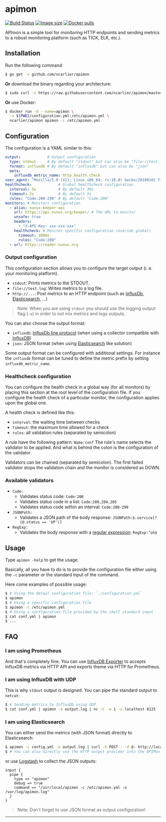 # apimon

[![Build Status](https://travis-ci.org/ncarlier/apimon.svg?branch=master)](https://travis-ci.org/ncarlier/apimon)
[![Image size](https://images.microbadger.com/badges/image/ncarlier/apimon.svg)](https://microbadger.com/images/ncarlier/apimon)
[![Docker pulls](https://img.shields.io/docker/pulls/ncarlier/apimon.svg)](https://hub.docker.com/r/ncarlier/apimon/)

APImon is a simple tool for monitoring HTTP endpoints and sending metrics to a
robust monitoring platform (such as TICK, ELK, etc.).

## Installation

Run the following command:

```bash
$ go get -v github.com/ncarlier/apimon
```

**Or** download the binary regarding your architecture:

```bash
$ sudo curl -s https://raw.githubusercontent.com/ncarlier/apimon/master/install.sh | bash
```

**Or** use Docker:

```bash
$ docker run -d --name=apimon \
  -v ${PWD}/configuration.yml:/etc/apimon.yml \
  ncarlier/apimon apimon -c /etc/apimon.yml
```

## Configuration

The configuration is a YAML similar to this:

```yaml
output:            # Output configuration
  type: stdout     # By default "stdout" but can also be "file://test.log" or "http://localhost:8086/write?db=test"
  format: influxdb # By default "influxdb" but can also be "json"
  meta:
    influxdb_metric_name: http_health_check
user_agent: "Mozilla/5.0 (X11; Linux x86_64; rv:10.0) Gecko/20100101 Firefox/10.0"
healthcheck:            # Global healthcheck configuration
  interval: 5s          # By default 30s
  timeout: 2s           # By default 5s
  rules: "Code:200-299" # By default "Code:200"
monitors: # Monitors configuration
  - alias: nunux-keeper-api
    url: https://api.nunux.org/keeper/ # The URL to monitor
    unsafe: true
    headers:
      - "X-API-Key: xxx-xxx-xxx"
    healthcheck: # Monitor specific configuration (overide global)
      timeout: 100ms
      rules: "Code:200"
  - url: https://reader.nunux.org
```

### Output configuration

This configuration section allows you to configure the target output
(i. e. your monitoring platform).

- `stdout`: Prints metrics to the STDOUT.
- `file://test.log`: Writes metrics to a log file.
- `http://...`: Post metrics to an HTTP endpoint (such as [InfluxDb][influxdb],
  [Elasticsearch][elasticsearch], ...)

> Note: When you are using `stdout` you should use the logging output flag
> (`-o`) in order to not mix metrics and logs outputs.

You can also choose the output format:

- `influxdb`: [InfluxDb line protocol][influxdb-line-protocol] (when using a
  collector compatible with [InfluxDB][influxdb])
- `json`: JSON format (when using [Elasticsearch][elasticsearch] like solution)

Some output format can be configured with additional settings.
For instance the `influxdb` format can be tuned to define the metric prefix by
setting `influxdb_metric_name`.

### Healthcheck configuration

You can configure the health check in a global way (for all monitors) by placing
this section at the root level of the configuration file.
If you configure the health check of a particular monitor, the configuration
applies upon the global one.

A health check is defined like this:

- `interval`: the waiting time between checks
- `timeout`: the maximum time allowed for a check
- `rules`: all validation rules (separated by semicolon)

A rule have the following pattern: `Name:conf`
The rule's name selects the validator to be applied.
And what is behind the colon is the configuration of the validator.

Validators can be chained (separated by semicolon).
The first failed validator stops the validation chain and the monitor is
considered as DOWN.

### Available validators

- `Code:`
  - Validates status code: `Code:200`
  - Validates status code in a list: `Code:200,204,205`
  - Validates status code within an interval: `Code:200-299`
- `JSONPath:`
  - Validates a JSON path of the body response:
    `JSONPath:$.service[?(@.status == 'UP')]`
- `RegExp:`
  - Validates the body response with a [regular expression][regexp-syntax]: `RegExp:^ok$`

## Usage

Type `apimon -help` to get the usage.

Basically, all you have to do is to provide the configuration file either using
the `-c` parameter or the standard input of the command.

Here come examples of possible usage:

```bash
$ # Using the defaul configuration file: `./configuration.yml`
$ apimon
$ # Using a specific configuration file
$ apimon -c /etc/apimon.yml
$ # Using a configuration file provided by the shell standard input
$ cat conf.yml | apimon
$ ...
```

## FAQ

### I am using Prometheus

And that's completely fine.
You can use [InfluxDB Exporter][influxdb-exporter] to accepts InfluxDB metrics
via HTTP API and exports theme via HTTP for Prometheus.

### I am using InfluxDB with UDP

This is why `stdout` output is designed.
You can pipe the standard output to `netcat`:

```bash
$ # Sending metrics to InfluxDb using UDP
$ cat conf.yml | apimon -o output.log | nc -C -w 1 -u localhost 8125
```

### I am using Elasticsearch

You can either send the metrics (with JSON format) directly to Elasticsearch:

```bash
$ apimon -c config.yml -o output.log | curl -X POST - -d @- http://localhost:9200/index/doc
$ # You can also directly use the HTTP output provider into the APIMon configuration
```

or use [Logstash][logstash] to collect the JSON outputs:

```
input {
  pipe {
    type => "apimon"
    debug => true
    command => "/usr/local/apimon -c /etc/apimon.yml -o /var/log/apimon.log"
  }
}
```

> Note: Don't forget to use JSON format as output configuration!

---

[elasticsearch]: https://www.elastic.co/products/elasticsearch
[logstash]: https://www.elastic.co/products/logstash
[influxdb]: https://github.com/influxdata/influxdb
[influxdb-line-protocol]: https://docs.influxdata.com/influxdb/v1.4/write_protocols/line_protocol_tutorial/
[influxdb-exporter]: https://github.com/prometheus/influxdb_exporter
[regexp-syntax]: https://golang.org/pkg/regexp/syntax/
